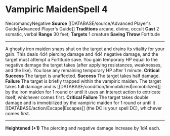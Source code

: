 ﻿---
actions: '[two-actions]'
area: null
bloodline: null
component:
- Somatic
- Verbal
cost: null
deity: null
domain: null
duration: null
element: null
heighten: '+1'
heighten_level: 4, 5, 6, 7, 8, 9, 10
id: '725'
lesson: null
level: '4'
mystery: null
name: Vampiric Maiden
patron_theme: null
range: 30 feet
rarity: Common
requirement: null
rus_type_level: null
saving_throw: Fortitude
school: Necromancy
source: '[[DATABASE/source/Advanced Player''s Guide|Advanced Player''s Guide]]'
target: 1 creature
tradition:
- Arcane
- Divine
- Occult
trait:
- '[[DATABASE/trait/Necromancy|Necromancy]]'
- '[[DATABASE/trait/Negative|Negative]]'
trigger: null
type: Spell

---
# Vampiric Maiden<span class="item-type">Spell 4</span>

<span class="item-trait">Necromancy</span><span class="item-trait">Negative</span>
**Source** [[DATABASE/source/Advanced Player's Guide|Advanced Player's Guide]] 
**Traditions** arcane, divine, occult
**Cast** <span class="action-icon">2</span> somatic, verbal
**Range** 30 feet; **Targets** 1 creature
**Saving Throw** Fortitude

---
A ghostly iron maiden snaps shut on the target and drains its vitality for your gain. This deals 4d4 piercing damage and 4d4 negative damage, and the target must attempt a Fortitude save. You gain temporary HP equal to the negative damage the target takes (after applying resistances, weaknesses, and the like). You lose any remaining temporary HP after 1 minute.
**Critical Success** The target is unaffected.
**Success** The target takes half damage.
**Failure** The target is briefly trapped within the vampiric maiden. The target takes full damage and is [[DATABASE/condition/Immobilized|immobilized]] by the iron maiden for 1 round or until it uses an Interact action to extricate itself, whichever comes first.
**Critical Failure** The target takes double damage and is immobilized by the vampiric maiden for 1 round or until it [[DATABASE/action/Escape|Escapes]] (the DC is your spell DC), whichever comes first.

---
**Heightened (+1)** The piercing and negative damage increase by 1d4 each.